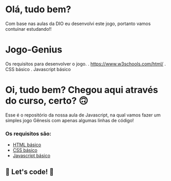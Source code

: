 # Olá, tudo bem? 

Com base nas aulas da DIO eu desenvolvi este jogo, portanto vamos contuinar estudando!!

# Jogo-Genius

Os requisitos para desenvolver o jogo.
. https://www.w3schools.com/html/
. CSS básico
. Javascript básico

# Oi, tudo bem? Chegou aqui através do curso, certo? 🙃

Esse é o repositório da nossa aula de Javascript, na qual vamos fazer um simples jogo Gênesis com apenas algumas linhas de código! 

### Os requisitos são:

* [HTML básico](https://www.w3schools.com/html/)
* [CSS básico](https://developer.mozilla.org/pt-BR/docs/Web/CSS)
* [Javascript básico](https://developer.mozilla.org/pt-BR/docs/Web/JavaScript)
 


## 🚀 Let's code! 🚀

